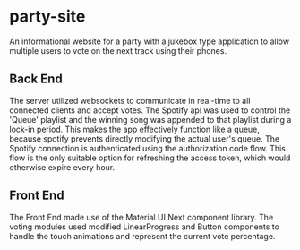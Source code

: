 party-site
================
An informational website for a party with a jukebox type application to allow multiple users to vote on the next track using their phones. 

Back End
--------
The server utilized websockets to communicate in real-time to all connected clients and accept votes. The Spotify api was used to control the 'Queue' playlist and the winning song was appended to that playlist during a lock-in period. This makes the app effectively function like a queue, because spotify prevents directly modifying the actual user's queue. The Spotify connection is authenticated using the authorization code flow. This flow is the only suitable option for refreshing the access token, which would otherwise expire every hour. 

Front End
--------
The Front End made use of the Material UI Next component library. The voting modules used modified LinearProgress and Button components to handle the touch animations and represent the current vote percentage.  
